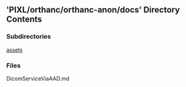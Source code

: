 ## 'PIXL/orthanc/orthanc-anon/docs' Directory Contents

### Subdirectories

[assets](./assets/README.md)

### Files

DicomServiceViaAAD.md

